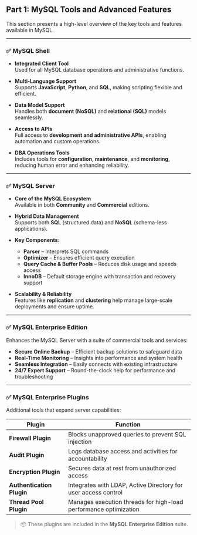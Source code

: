 ## Part 1: MySQL Tools and Advanced Features

This section presents a high-level overview of the key tools and features available in MySQL.

---

### ✅ MySQL Shell

- **Integrated Client Tool**  
  Used for all MySQL database operations and administrative functions.

- **Multi-Language Support**  
  Supports **JavaScript**, **Python**, and **SQL**, making scripting flexible and efficient.

- **Data Model Support**  
  Handles both **document (NoSQL)** and **relational (SQL)** models seamlessly.

- **Access to APIs**  
  Full access to **development and administrative APIs**, enabling automation and custom operations.

- **DBA Operations Tools**  
  Includes tools for **configuration**, **maintenance**, and **monitoring**, reducing human error and enhancing reliability.

---

### ✅ MySQL Server

- **Core of the MySQL Ecosystem**  
  Available in both **Community** and **Commercial** editions.

- **Hybrid Data Management**  
  Supports both **SQL** (structured data) and **NoSQL** (schema-less applications).

- **Key Components**:
  - **Parser** – Interprets SQL commands  
  - **Optimizer** – Ensures efficient query execution  
  - **Query Cache & Buffer Pools** – Reduces disk usage and speeds access  
  - **InnoDB** – Default storage engine with transaction and recovery support

- **Scalability & Reliability**  
  Features like **replication** and **clustering** help manage large-scale deployments and ensure uptime.

---

### ✅ MySQL Enterprise Edition

Enhances the MySQL Server with a suite of commercial tools and services:

- **Secure Online Backup** – Efficient backup solutions to safeguard data  
- **Real-Time Monitoring** – Insights into performance and system health  
- **Seamless Integration** – Easily connects with existing infrastructure  
- **24/7 Expert Support** – Round-the-clock help for performance and troubleshooting

---

### ✅ MySQL Enterprise Plugins

Additional tools that expand server capabilities:

| Plugin                | Function                                                                 |
|----------------------|--------------------------------------------------------------------------|
| **Firewall Plugin**     | Blocks unapproved queries to prevent SQL injection                     |
| **Audit Plugin**        | Logs database access and activities for accountability                 |
| **Encryption Plugin**   | Secures data at rest from unauthorized access                          |
| **Authentication Plugin** | Integrates with LDAP, Active Directory for user access control        |
| **Thread Pool Plugin**  | Manages execution threads for high-load performance optimization       |

> 📦 These plugins are included in the **MySQL Enterprise Edition** suite.
